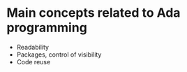 # Main concepts related to Ada programming

- Readability 
- Packages, control of visibility 
- Code reuse

